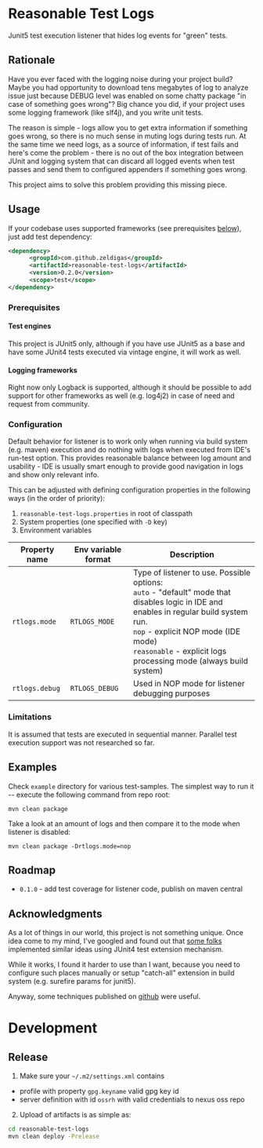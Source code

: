 # Reasonable Test Logs

Junit5 test execution listener that hides log events for "green" tests.

## Rationale

Have you ever faced with the logging noise during your project build? Maybe you had opportunity to download tens 
megabytes of log to analyze issue just because DEBUG level was enabled on some chatty package "in case of something goes wrong"?
Big chance you did, if your project uses some logging framework (like slf4j), and you write unit tests. 

The reason is simple - logs allow you to get extra information if something goes wrong, 
so there is no much sense in muting logs during tests run. At the same time we need logs, as a source of information, if
test fails and here's come the problem - there is no out of the box integration between JUnit and logging system that
can discard all logged events when test passes and send them to configured appenders if something goes wrong.

This project aims to solve this problem providing this missing piece.

## Usage

If your codebase uses supported frameworks (see prerequisites [below](#prerequisites)), just add test dependency:
```xml
<dependency>
      <groupId>com.github.zeldigas</groupId>
      <artifactId>reasonable-test-logs</artifactId>
      <version>0.2.0</version>
      <scope>test</scope>
</dependency>
```

### Prerequisites

#### Test engines
This project is JUnit5 only, although if you have use JUnit5 as a base and have some JUnit4 tests executed via vintage
engine, it will work as well.

#### Logging frameworks
Right now only Logback is supported, although it should be possible to add support for other frameworks as well (e.g. log4j2)
in case of need and request from community.

### Configuration
Default behavior for listener is to work only when running via build system (e.g. maven) execution and do nothing with logs
when executed from IDE's run-test option. This provides reasonable balance between log amount and usability - IDE is usually 
smart enough to provide good navigation in logs and show only relevant info.

This can be adjusted with defining configuration properties in the following ways (in the order of priority):
1. `reasonable-test-logs.properties` in root of classpath
2. System properties (one specified with `-D` key)
3. Environment variables

| Property name | Env variable format | Description |
|---------------|---------------------|-------------|
| `rtlogs.mode` | `RTLOGS_MODE` | Type of listener to use. Possible options: <br/> `auto` -  "default" mode that disables logic in IDE and enables in regular build system run. <br/> `nop` - explicit NOP mode (IDE mode) <br/> `reasonable` - explicit logs processing mode (always build system) |
| `rtlogs.debug` | `RTLOGS_DEBUG` | Used in NOP mode for listener debugging purposes |    

### Limitations
It is assumed that tests are executed in sequential manner. Parallel test execution support was not researched so far. 

## Examples

Check `example` directory for various test-samples. The simplest way to run it -- execute the following command from repo root:
```
mvn clean package
```
Take a look at an amount of logs and then compare it to the mode when listener is disabled:
```
mvn clean package -Drtlogs.mode=nop
```

## Roadmap

- `0.1.0` - add test coverage for listener code, publish on maven central   

## Acknowledgments
As a lot of things in our world, this project is not something unique. Once idea come to my mind, 
I've googled and found out that [some folks](https://www.novatec-gmbh.de/en/blog/suppressing-logs-successful-tests/)
implemented similar ideas using JUnit4 test extension mechanism.

While it works, I found it harder to use than I want, because you need to configure such places manually or setup "catch-all" extension
in build system (e.g. surefire params for junit5).

Anyway, some techniques published on [github](https://github.com/nt-ca-aqe/testit-testutils/tree/master/testutils-logsuppressor-logback)
were useful.

# Development

## Release

1. Make sure your `~/.m2/settings.xml` contains
  - profile with property `gpg.keyname` valid gpg key id
  - server definition with id `ossrh` with valid credentials to nexus oss repo
2. Upload of artifacts is as simple as:
```bash
cd reasonable-test-logs
mvn clean deploy -Prelease
```

  
